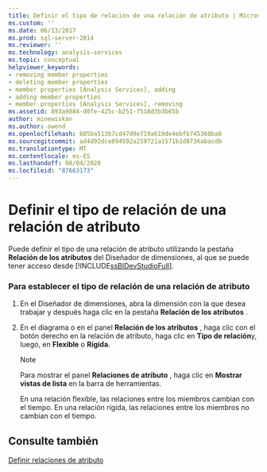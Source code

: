 ```yaml
---
title: Definir el tipo de relación de una relación de atributo | Microsoft Docs
ms.custom: ''
ms.date: 06/13/2017
ms.prod: sql-server-2014
ms.reviewer: ''
ms.technology: analysis-services
ms.topic: conceptual
helpviewer_keywords:
- removing member properties
- deleting member properties
- member properties [Analysis Services], adding
- adding member properties
- member properties [Analysis Services], removing
ms.assetid: 893a9084-d0fe-425c-b251-7518d3b3b65b
author: minewiskan
ms.author: owend
ms.openlocfilehash: 605ba513b7cd47d9e719a619de4ebfb745360ba6
ms.sourcegitcommit: ad4d92dce894592a259721a1571b1d8736abacdb
ms.translationtype: MT
ms.contentlocale: es-ES
ms.lasthandoff: 08/04/2020
ms.locfileid: "87663173"
---
```

# <a name="define-the-relationship-type-of-an-attribute-relationship"></a>Definir el tipo de relación de una relación de atributo
  Puede definir el tipo de una relación de atributo utilizando la pestaña **Relación de los atributos** del Diseñador de dimensiones, al que se puede tener acceso desde [!INCLUDE[ssBIDevStudioFull](../../includes/ssbidevstudiofull-md.md)].  
  
### <a name="to-set-the-relationship-type-of-an-attribute-relationship"></a>Para establecer el tipo de relación de una relación de atributo  
  
1.  En el Diseñador de dimensiones, abra la dimensión con la que desea trabajar y después haga clic en la pestaña **Relación de los atributos** .  
  
2.  En el diagrama o en el panel **Relación de los atributos** , haga clic con el botón derecho en la relación de atributo, haga clic en **Tipo de relación**y, luego, en **Flexible** o **Rígida**.  
  
    > [!NOTE]  
    >  Para mostrar el panel **Relaciones de atributo** , haga clic en **Mostrar vistas de lista** en la barra de herramientas.  
  
     En una relación flexible, las relaciones entre los miembros cambian con el tiempo. En una relación rígida, las relaciones entre los miembros no cambian con el tiempo.  
  
## <a name="see-also"></a>Consulte también  
 [Definir relaciones de atributo](attribute-relationships-define.md)  
  
  
